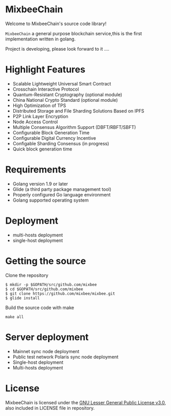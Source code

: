 
# MixbeeChain
Welcome to MixbeeChain's source code library!


`MixbeeChain` a general purpose blockchain service,this is the first implementation written in golang.


Project is developing, please look forward to it ....

# Highlight Features
* Scalable Lightweight Universal Smart Contract
* Crosschain Interactive Protocol
* Quantum-Resistant Cryptography (optional module)
* China National Crypto Standard (optional module)
* High Optimization of TPS
* Distributed Storage and File Sharding Solutions Based on IPFS
* P2P Link Layer Encryption
* Node Access Control
* Multiple Consensus Algorithm Support (DBFT/RBFT/SBFT)
* Configurable Block Generation Time
* Configurable Digital Currency Incentive
* Configable Sharding Consensus (in progress)
* Quick block generation time


# Requirements
* Golang version 1.9 or later
* Glide (a third party package management tool)
* Properly configured Go language environment
* Golang supported operating system

# Deployment
* multi-hosts deployment
* single-host deployment


# Getting the source
Clone the repository
```
$ mkdir -p $GOPATH/src/github.com/mixbee
$ cd $GOPATH/src/github.com/mixbee
$ git clone https://github.com/mixbee/mixbee.git
$ glide install
```

Build the source code with make
```
make all
```

# Server deployment
* Mainnet sync node deployment
* Public test network Polaris sync node deployment
* Single-host deployment
* Multi-hosts deployment


# License
 MixbeeChain is licensed under the [GNU Lesser General Public License v3.0](https://www.gnu.org/licenses/lgpl-3.0.html), also included in LICENSE file in repository.





                                              

